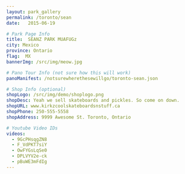 ```yaml
---
layout: park_gallery
permalink: /toronto/sean
date:   2015-06-19

# Park Page Info
title:  SEANZ PARK MUAFUGz
city: Mexico
province: Ontario
flag:  MX
bannerImg: /src/img/meow.jpg

# Pano Tour Info (not sure how this will work)
panoManifest: /notsurewherethesewillgo/toronto-sean.json

# Shop Info (optional)
shopLogo: /src/img/demo/shoplogo.png
shopDesc: Yeah we sell skateboards and pickles. So come on down.
shopURL: www.kirkzcoolskateboardsnstuff.ca
shopPhone: 250-555-5558
shopAddress: 9999 Awesome St. Toronto, Ontario

# Youtube Video IDs
videos:
  - 9GcPHsqgZN8
  - F_VdPKT7siY
  - OwFYGsLqSe0
  - DPLVYV2e-ck
  - pBuWE3mFdIg
---
```

